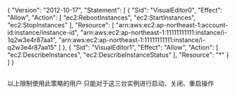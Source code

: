 

{
    "Version": "2012-10-17",
    "Statement": [
        {
            "Sid": "VisualEditor0",
            "Effect": "Allow",
            "Action": [
                "ec2:RebootInstances",
                "ec2:StartInstances",
                "ec2:StopInstances"
            ],
            "Resource": [
                "arn:aws:ec2:ap-northeast-1:account-id:instance/instance-id",
                "arn:aws:ec2:ap-northeast-1:11111111111:instance/i-1q2w3e4r87aa1",
                "arn:aws:ec2:ap-northeast-1:11111111111:instance/i-q2w3e4r87aa15"
            ]
        },
        {
            "Sid": "VisualEditor1",
            "Effect": "Allow",
            "Action": [
                "ec2:DescribeInstances",
                "ec2:DescribeInstanceStatus"
            ],
            "Resource": "*"
        }
    ]
}


##
以上限制使用此策略的用户 只能对于这三台实例进行启动、关闭、重启操作